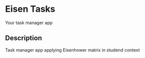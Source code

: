 # Eisen Tasks
Your task manager app

## Description
Task manager app applying Eisenhower matrix in studend context
